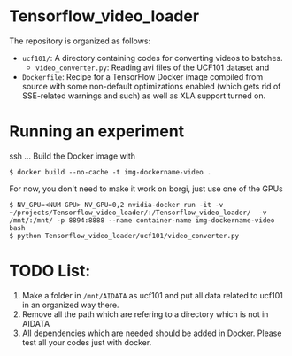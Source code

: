 # Tensorflow_video_loader

The repository is organized as follows:

* `ucf101/`: A directory containing codes for converting videos to batches.
  - `video_converter.py`: Reading avi files of the UCF101 dataset and 
* `Dockerfile`: Recipe for a TensorFlow Docker image compiled from source with
  some non-default optimizations enabled (which gets rid of SSE-related warnings
  and such) as well as XLA support turned on.

# Running an experiment
ssh ...
Build the Docker image with

```docker build
$ docker build --no-cache -t img-dockername-video . 
```
For now, you don't need to make it work on borgi, just use
one of the GPUs
```
$ NV_GPU=<NUM GPU> NV_GPU=0,2 nvidia-docker run -it -v ~/projects/Tensorflow_video_loader/:/Tensorflow_video_loader/  -v /mnt/:/mnt/ -p 8894:8888 --name container-name img-dockername-video bash
$ python Tensorflow_video_loader/ucf101/video_converter.py
```

# TODO List:
1. Make a folder in ```/mnt/AIDATA``` as ucf101 and put all data related to ucf101 in an organized way there.
2. Remove all the path which are refering to a directory which is not in AIDATA
3. All dependencies which are needed should be added in Docker. Please test all your codes just with docker.


